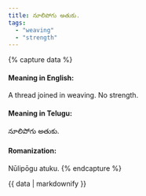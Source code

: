 ```yaml
---
title: నూలిపోగు అతుకు.
tags:
  - "weaving"
  - "strength"
---
```


{% capture data %}
#### Meaning in English:
A thread joined in weaving.
No strength.

#### Meaning in Telugu:
నూలిపోగు అతుకు.

#### Romanization:
Nūlipōgu atuku.
{% endcapture %}

{{ data | markdownify }}

